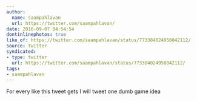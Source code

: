 ```yaml
---
author:
  name: saampahlavan
  url: https://twitter.com/saampahlavan/
date: 2016-09-07 04:54:54
dontinlinephotos: true
like_of: https://twitter.com/saampahlavan/status/773384024958042112/
source: twitter
syndicated:
- type: twitter
  url: https://twitter.com/saampahlavan/status/773384024958042112/
tags:
- saampahlavan
---
```


For every like this tweet gets I will tweet one dumb game idea